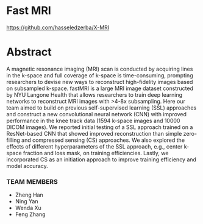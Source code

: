 # Fast MRI
https://github.com/hasseledzerba/X-MRI

# Abstract

A magnetic resonance imaging (MRI) scan is conducted by acquiring lines in the k-space and full coverage of k-space is time-consuming, prompting researchers to devise new ways to reconstruct high-fidelity images based on subsampled k-space. fastMRI is a large MRI image dataset constructed by NYU Langone Health that allows researchers to train deep learning networks to reconstruct MRI images with >4-8x subsampling. Here our team aimed to build on previous self-supervised learning (SSL) approaches and construct a new convolutional neural network (CNN) with improved performance in the knee track data (1594 k-space images and 10000 DICOM images). We reported initial testing of a  SSL approach trained on a ResNet-based CNN that showed improved reconstruction than simple zero-filling and compressed sensing (CS) approaches. We also explored the effects of different hyperparameters of the SSL approach, e.g., center k-space fraction and loss mask, on training efficiencies. Lastly, we incorporated CS as an initiation approach to improve training efficiency and model accuracy. 


### TEAM MEMBERS

- Zheng Han
- Ning Yan
- Wenda Xu
- Feng Zhang 
 
